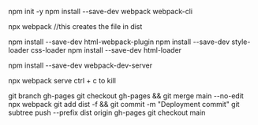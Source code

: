 npm init -y
npm install --save-dev webpack webpack-cli

npx webpack //this creates the file in dist

npm install --save-dev html-webpack-plugin
npm install --save-dev style-loader css-loader
npm install --save-dev html-loader

npm install --save-dev webpack-dev-server

npx webpack serve ctrl + c to kill

git branch gh-pages
git checkout gh-pages && git merge main --no-edit
npx webpack
git add dist -f && git commit -m "Deployment commit"
git subtree push --prefix dist origin gh-pages
git checkout main